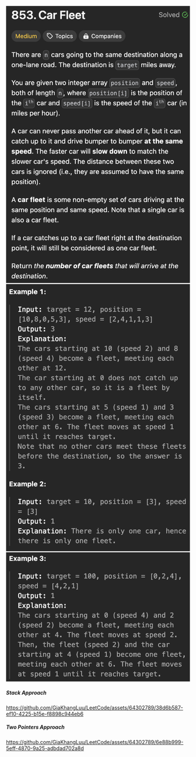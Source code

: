 <img width="565" alt="topic" src="./topic_car_fleet.png">
<img width="565" alt="topic" src="./example_car_fleet_1.png">
<img width="565" alt="topic" src="./example_car_fleet_2.png">

<h5>Stack Approach</h5>

https://github.com/GiaKhangLuu/LeetCode/assets/64302789/38d6b587-ef10-4225-b15e-f8898c944eb6


<h5>Two Pointers Approach</h5>

https://github.com/GiaKhangLuu/LeetCode/assets/64302789/6e88b999-5eff-4870-9a25-adbdad702a8d

